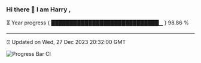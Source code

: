 ### Hi there 👋 I am Harry , 

⏳ Year progress { █████████████████████████████▁ } 98.86 %

---

⏰ Updated on Wed, 27 Dec 2023 20:32:00 GMT

![Progress Bar CI](https://github.com/duykhang68/duykhang68/workflows/Progress%20Bar%20CI/badge.svg)
